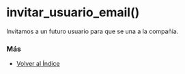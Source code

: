 # invitar_usuario_email()

Invitamos a un futuro usuario para que se una a la compañía.

### Más

  * [Volver al Índice](./index.md)
